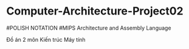 # Computer-Architecture-Project02

#POLISH NOTATION
#MIPS Architecture and Assembly Language

Đồ án 2 môn Kiến trúc Máy tính

